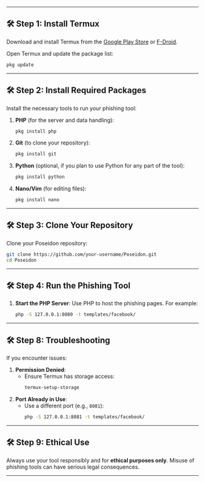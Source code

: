
---
## 🛠️ **Step 1: Install Termux**
Download and install Termux from the [Google Play Store](https://play.google.com/store/apps/details?id=com.termux) or [F-Droid](https://f-droid.org/en/packages/com.termux/).

Open Termux and update the package list:
```bash
pkg update
```

---

## 🛠️ **Step 2: Install Required Packages**
Install the necessary tools to run your phishing tool:

1. **PHP** (for the server and data handling):
   ```bash
   pkg install php
   ```

2. **Git** (to clone your repository):
   ```bash
   pkg install git
   ```

3. **Python** (optional, if you plan to use Python for any part of the tool):
   ```bash
   pkg install python
   ```

4. **Nano/Vim** (for editing files):
   ```bash
   pkg install nano
   ```

---

## 🛠️ **Step 3: Clone Your Repository**
Clone your Poseidon repository:
```bash
git clone https://github.com/your-username/Poseidon.git
cd Poseidon
```

---

## 🛠️ **Step 4: Run the Phishing Tool**
1. **Start the PHP Server**:
   Use PHP to host the phishing pages. For example:
   ```bash
   php -S 127.0.0.1:8080 -t templates/facebook/
   ```
   
---

## 🛠️ **Step 8: Troubleshooting**
If you encounter issues:
1. **Permission Denied**:
   - Ensure Termux has storage access:
     ```bash
     termux-setup-storage
     ```
2. **Port Already in Use**:
   - Use a different port (e.g., `8081`):
     ```bash
     php -S 127.0.0.1:8081 -t templates/facebook/
     ```

---

## 🛠️ **Step 9: Ethical Use**
Always use your tool responsibly and for **ethical purposes only**. Misuse of phishing tools can have serious legal consequences.

---
